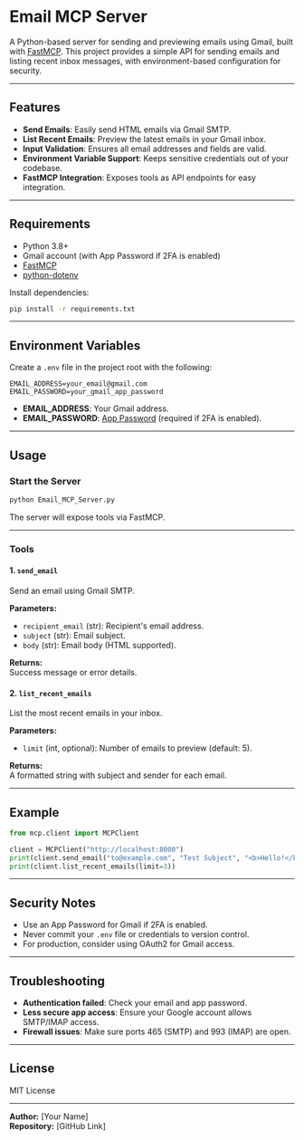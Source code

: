 # Email MCP Server

A Python-based server for sending and previewing emails using Gmail, built with [FastMCP](https://github.com/ContextualAI/fastmcp). This project provides a simple API for sending emails and listing recent inbox messages, with environment-based configuration for security.

---

## Features

- **Send Emails**: Easily send HTML emails via Gmail SMTP.
- **List Recent Emails**: Preview the latest emails in your Gmail inbox.
- **Input Validation**: Ensures all email addresses and fields are valid.
- **Environment Variable Support**: Keeps sensitive credentials out of your codebase.
- **FastMCP Integration**: Exposes tools as API endpoints for easy integration.

---

## Requirements

- Python 3.8+
- Gmail account (with App Password if 2FA is enabled)
- [FastMCP](https://github.com/ContextualAI/fastmcp)
- [python-dotenv](https://pypi.org/project/python-dotenv/)

Install dependencies:

```sh
pip install -r requirements.txt
```

---

## Environment Variables

Create a `.env` file in the project root with the following:

```
EMAIL_ADDRESS=your_email@gmail.com
EMAIL_PASSWORD=your_gmail_app_password
```

- **EMAIL_ADDRESS**: Your Gmail address.
- **EMAIL_PASSWORD**: [App Password](https://support.google.com/accounts/answer/185833?hl=en) (required if 2FA is enabled).

---

## Usage

### Start the Server

```sh
python Email_MCP_Server.py
```

The server will expose tools via FastMCP.

---

### Tools

#### 1. `send_email`

Send an email using Gmail SMTP.

**Parameters:**
- `recipient_email` (str): Recipient's email address.
- `subject` (str): Email subject.
- `body` (str): Email body (HTML supported).

**Returns:**  
Success message or error details.

#### 2. `list_recent_emails`

List the most recent emails in your inbox.

**Parameters:**
- `limit` (int, optional): Number of emails to preview (default: 5).

**Returns:**  
A formatted string with subject and sender for each email.

---

## Example

```python
from mcp.client import MCPClient

client = MCPClient("http://localhost:8000")
print(client.send_email("to@example.com", "Test Subject", "<b>Hello!</b>"))
print(client.list_recent_emails(limit=3))
```

---

## Security Notes

- Use an App Password for Gmail if 2FA is enabled.
- Never commit your `.env` file or credentials to version control.
- For production, consider using OAuth2 for Gmail access.

---

## Troubleshooting

- **Authentication failed**: Check your email and app password.
- **Less secure app access**: Ensure your Google account allows SMTP/IMAP access.
- **Firewall issues**: Make sure ports 465 (SMTP) and 993 (IMAP) are open.

---

## License

MIT License

---

**Author:** [Your Name]  
**Repository:** [GitHub Link]
